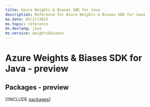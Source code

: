 ```yaml
---
title: Azure Weights & Biases SDK for Java
description: Reference for Azure Weights & Biases SDK for Java
ms.date: 05/27/2025
ms.topic: reference
ms.devlang: java
ms.service: weights&biases
---
```

# Azure Weights & Biases SDK for Java - preview
## Packages - preview
[!INCLUDE [packages](weights-&-biases-index.md)]